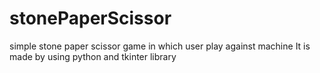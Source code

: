 # stonePaperScissor
simple stone paper scissor game in which user play against machine
It is made by using python and tkinter library

